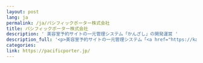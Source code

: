 ```yaml
---
layout: post
lang: ja
permalink: /ja/パシフィックポーター株式会社
title: パシフィックポーター株式会社
description: ' 美容室予約サイトの一元管理システム「かんざし」の開発運営 '
description_full: '<p>美容室予約サイトの一元管理システム「<a href="https://kanzashi.com/">かんざし</a>」の開発運営</p>'
categories: 
link: https://pacificporter.jp/
---
```

